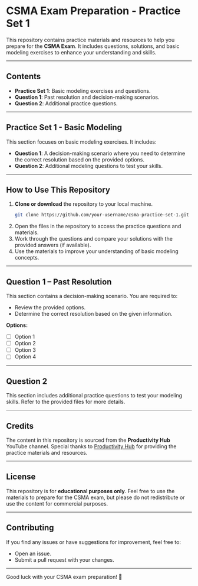 
# CSMA Exam Preparation - Practice Set 1

This repository contains practice materials and resources to help you prepare for the **CSMA Exam**. It includes questions, solutions, and basic modeling exercises to enhance your understanding and skills.

---

## Contents

- **Practice Set 1**: Basic modeling exercises and questions.
- **Question 1**: Past resolution and decision-making scenarios.
- **Question 2**: Additional practice questions.

---

## Practice Set 1 - Basic Modeling

This section focuses on basic modeling exercises. It includes:

- **Question 1**: A decision-making scenario where you need to determine the correct resolution based on the provided options.
- **Question 2**: Additional modeling questions to test your skills.

---

## How to Use This Repository

1. **Clone or download** the repository to your local machine.
   ```bash
   git clone https://github.com/your-username/csma-practice-set-1.git
   ```
2. Open the files in the repository to access the practice questions and materials.
3. Work through the questions and compare your solutions with the provided answers (if available).
4. Use the materials to improve your understanding of basic modeling concepts.

---

## Question 1 – Past Resolution

This section contains a decision-making scenario. You are required to:

- Review the provided options.
- Determine the correct resolution based on the given information.

**Options:**
- [ ] Option 1
- [ ] Option 2
- [ ] Option 3
- [ ] Option 4

---

## Question 2

This section includes additional practice questions to test your modeling skills. Refer to the provided files for more details.

---

## Credits

The content in this repository is sourced from the **Productivity Hub** YouTube channel. Special thanks to [Productivity Hub](https://www.youtube.com/@productivityhub4597) for providing the practice materials and resources.

---

## License

This repository is for **educational purposes only**. Feel free to use the materials to prepare for the CSMA exam, but please do not redistribute or use the content for commercial purposes.

---

## Contributing

If you find any issues or have suggestions for improvement, feel free to:
- Open an issue.
- Submit a pull request with your changes.

---

Good luck with your CSMA exam preparation! 🚀
```


